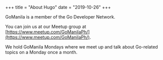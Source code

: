 +++
title = "About Hugo"
date = "2019-10-26"
+++

GoManila is a member of the Go Developer Network. 

You can join us at our Meetup group at [https://www.meetup.com/GoManilaPh/](https://www.meetup.com/GoManilaPh/).

We hold GoManila Mondays where we meet up and talk about Go-related topics on a Monday once a month.

